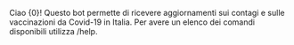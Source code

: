 Ciao {0}\!
Questo bot permette di ricevere aggiornamenti sui contagi e sulle vaccinazioni da Covid\-19 in Italia\.
Per avere un elenco dei comandi disponibili utilizza /help\.
